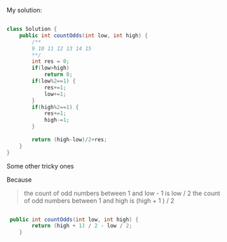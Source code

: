 
My solution:

```Java

class Solution {
    public int countOdds(int low, int high) {
        /**
        9 10 11 12 13 14 15
        **/
        int res = 0;
        if(low>high)
            return 0;
        if(low%2==1) {
            res+=1;
            low+=1;
        }
        if(high%2==1) {
            res+=1;
            high-=1;
        }
        
        return (high-low)/2+res;
    }
}

```

Some other tricky ones

Because 

> the count of odd numbers between 1 and low - 1 is low / 2
the count of odd numbers between 1 and high is (high + 1 ) / 2


```Java

 public int countOdds(int low, int high) {
        return (high + 1) / 2 - low / 2;
    }

```
